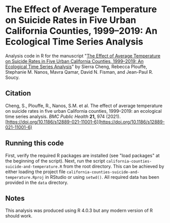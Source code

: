 # The Effect of Average Temperature on Suicide Rates in Five Urban California Counties, 1999–⁠2019: An Ecological Time Series Analysis

Analysis code in R for the manuscript "[The Effect of Average Temperature on Suicide Rates in Five Urban California Counties, 1999–⁠2019: An Ecological Time Series Analysis](https://doi.org/10.1186/s12889-021-11001-6)" by Sierra Cheng, Rebecca Plouffe, Stephanie M. Nanos, Mavra Qamar, David N. Fisman, and Jean-Paul R. Soucy.

## Citation

Cheng, S., Plouffe, R., Nanos, S.M. et al. The effect of average temperature on suicide rates in five urban California counties, 1999–⁠2019: an ecological time series analysis. *BMC Public Health* **21,** 974 (2021). [https://doi.org/10.1186/s12889-021-11001-6](https://doi.org/10.1186/s12889-021-11001-6)

## Running this code

First, verify the required R packages are installed (see "load packages" at the beginning of the script). Next, run the script `california-counties-suicide-and-temperature.R` from the root directory. This can be achieved by either loading the project file `california-counties-suicide-and-temperature.Rproj` in RStudio or using `setwd()`. All required data has been provided in the `data` directory.

## Notes

This analysis was produced using R 4.0.3 but any modern version of R should work.
